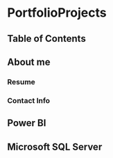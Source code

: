 # PortfolioProjects

## Table of Contents

## About me

### Resume

### Contact Info

## Power BI

## Microsoft SQL Server

